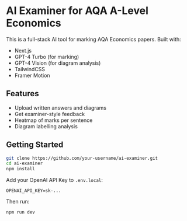# AI Examiner for AQA A-Level Economics

This is a full-stack AI tool for marking AQA Economics papers. Built with:
- Next.js
- GPT-4 Turbo (for marking)
- GPT-4 Vision (for diagram analysis)
- TailwindCSS
- Framer Motion

## Features
- Upload written answers and diagrams
- Get examiner-style feedback
- Heatmap of marks per sentence
- Diagram labelling analysis

## Getting Started

```bash
git clone https://github.com/your-username/ai-examiner.git
cd ai-examiner
npm install
```

Add your OpenAI API Key to `.env.local`:
```
OPENAI_API_KEY=sk-...
```

Then run:
```bash
npm run dev
```
